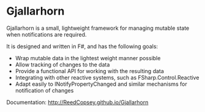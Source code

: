 # Gjallarhorn

Gjallarhorn is a small, lightweight framework for managing mutable state when notifications are required.

It is designed and written in F#, and has the following goals:

* Wrap mutable data in the lightest weight manner possible
* Allow tracking of changes to the data
* Provide a functional API for working with the resulting data
* Integrating with other reactive systems, such as FSharp.Control.Reactive
* Adapt easily to INotifyPropertyChanged and similar mechanisms for notification of changes

Documentation: http://ReedCopsey.github.io/Gjallarhorn


